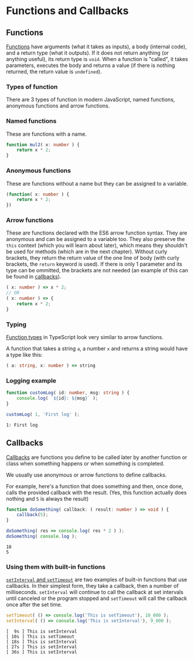 <!-- Press [Ctrl + Shift + V] to open this in preview mode in VSC -->

# Functions and Callbacks

## Functions

[Functions](https://developer.mozilla.org/en-US/docs/Web/JavaScript/Reference/Functions) have arguments (what it takes as inputs), a body (internal code), and a return type (what it outputs). If it does not return anything (or anything useful), its return type is `void`. When a function is "called", it takes parameters, executes the body and returns a value (if there is nothing returned, the return value is `undefined`).

### Types of function

There are 3 types of function in modern JavaScript, named functions, anonymous functions and arrow functions.

### Named functions

These are functions with a name.

``` typescript
function mul2( x: number ) {
    return x * 2;
}
```

### Anonymous functions

These are functions without a name but they can be assigned to a variable.

``` typescript
(function( x: number ) {
    return x * 2;
})
```

### Arrow functions

These are functions declared with the ES6 arrow function syntax. They are anonymous and can be assigned to a variable too. They also preserve the `this` context (which you will learn about later), which means they shouldn't be used for methods (which are in the next chapter). Without curly brackets, they return the return value of the one line of body (with curly brackets, the `return` keyword is used). If there is only 1 parameter and its type can be ommitted, the brackets are not needed (an example of this can be found in [callbacks](#callbacks)).

``` typescript
( x: number ) => x * 2;
// OR
( x: number ) => {
    return x * 2;
}
```

### Typing

[Function types](https://www.typescriptlang.org/docs/handbook/2/functions.html) in TypeScript look very similar to arrow functions.

A function that takes a string `a`, a number `x` and returns a string would have a type like this:

``` typescript
( a: string, x: number ) => string
```

### Logging example

``` typescript
function customLog( id: number, msg: string ) {
    console.log( `${id}: ${msg}` );
}

customLog( 1, 'First log' );
```
```
1: First log
```

## Callbacks

[Callbacks](https://developer.mozilla.org/en-US/docs/Glossary/Callback_function) are functions you define to be called later by another function or class when something happens or when something is completed.

We usually use anonymous or arrow functions to define callbacks.

For example, here's a function that does something and then, once done, calls the provided callback with the result.
(Yes, this function actually does nothing and `5` is always the result)

``` typescript
function doSomething( callback: ( result: number ) => void ) {
    callback(5);
}

doSomething( res => console.log( res * 2 ) );
doSomething( console.log );
```
```
10
5
```

### Using them with built-in functions

[`setInterval` and `setTimeout`](https://developer.mozilla.org/en-US/docs/Learn/JavaScript/Asynchronous/Timeouts_and_intervals) are two examples of built-in functions that use callbacks. In their simplest form, they take a callback, then a number of milliseconds. `setInterval` will continue to call the callback at set intervals until canceled or the program stopped and `setTimeout` will call the callback once after the set time.

``` typescript
setTimeout( () => console.log('This is setTimeout'), 10_000 );
setInterval( () => console.log('This is setInterval'), 9_000 );
```
```
[  9s ] This is setInterval
[ 10s ] This is setTimeout
[ 18s ] This is setInterval
[ 27s ] This is setInterval
[ 36s ] This is setInterval
```